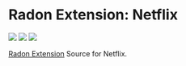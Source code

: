 # Radon Extension: Netflix

[![](https://img.shields.io/travis/NeApp/neon-extension-source-netflix/master.svg)](https://travis-ci.org/NeApp/neon-extension-source-netflix) [![](https://img.shields.io/coveralls/github/NeApp/neon-extension-source-netflix/master.svg)](https://coveralls.io/github/NeApp/neon-extension-source-netflix) ![](https://img.shields.io/github/license/NeApp/neon-extension-source-netflix.svg)

[Radon Extension](https://github.com/NeApp/neon-extension) Source for Netflix.
